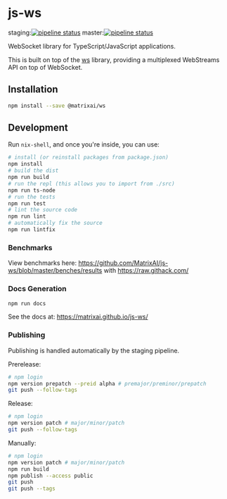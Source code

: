 # js-ws

staging:[![pipeline status](https://gitlab.com/MatrixAI/open-source/js-ws/badges/staging/pipeline.svg)](https://gitlab.com/MatrixAI/open-source/js-ws/commits/staging)
master:[![pipeline status](https://gitlab.com/MatrixAI/open-source/js-ws/badges/master/pipeline.svg)](https://gitlab.com/MatrixAI/open-source/js-ws/commits/master)

WebSocket library for TypeScript/JavaScript applications.

This is built on top of the [ws](https://github.com/websockets/ws) library, providing a multiplexed WebStreams API on top of WebSocket.

## Installation

```sh
npm install --save @matrixai/ws
```

## Development

Run `nix-shell`, and once you're inside, you can use:

```sh
# install (or reinstall packages from package.json)
npm install
# build the dist
npm run build
# run the repl (this allows you to import from ./src)
npm run ts-node
# run the tests
npm run test
# lint the source code
npm run lint
# automatically fix the source
npm run lintfix
```

### Benchmarks

View benchmarks here: https://github.com/MatrixAI/js-ws/blob/master/benches/results with https://raw.githack.com/

### Docs Generation

```sh
npm run docs
```

See the docs at: https://matrixai.github.io/js-ws/

### Publishing

Publishing is handled automatically by the staging pipeline.

Prerelease:

```sh
# npm login
npm version prepatch --preid alpha # premajor/preminor/prepatch
git push --follow-tags
```

Release:

```sh
# npm login
npm version patch # major/minor/patch
git push --follow-tags
```

Manually:

```sh
# npm login
npm version patch # major/minor/patch
npm run build
npm publish --access public
git push
git push --tags
```
